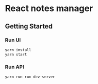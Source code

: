 # React notes manager

## Getting Started

### Run UI

```bash
yarn install
yarn start
```

### Run API

```bash
yarn run run dev-server
```
